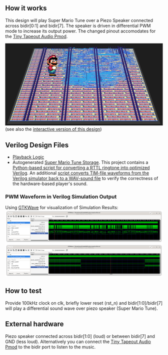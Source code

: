 <!---

This file is used to generate your project datasheet. Please fill in the information below and delete any unused
sections.

You can also include images in this folder and reference them in the markdown. Each image must be less than
512 kb in size, and the combined size of all images must be less than 1 MB.
-->

## How it works

This design will play Super Mario Tune
over a Piezo Speaker connected across bidir[0:1] and bidir[7]. The speaker is driven
in differential PWM mode to increase its output power. The changed pinout
accomodates for the [Tiny Tapeout Audio Pmod](https://github.com/MichaelBell/tt-audio-pmod?tab=readme-ov-file#tiny-tapeout-audio-pmod).

![Chip Design of the Super Mario Tune player](img/chip-design.jpg)
(see also the [interactive version of this design](https://meriac.github.io/tt08-play-tune/))

## Verilog Design Files ##
- [Playback Logic](https://github.com/meriac/tt08-play-tune/blob/main/src/player.v#L38)
- Autogenerated [Super Mario Tune Storage](https://github.com/meriac/tt08-play-tune/blob/main/src/tune.v#L42-L45). This
  project contains a [Python-based script for converting a RTTL ringtone into optimized Verilog](https://github.com/meriac/tt08-play-tune/blob/main/generator/generate.py#L38).
  An additional [script converts TIM-file waveforms from the Verilog simulator back to a WAV-sound file](https://github.com/meriac/tt08-play-tune/blob/main/generator/tim2wav-test.py#L38)
  to verify the correctness of the hardware-based player's sound.

### PWM Waveform in Verilog Simulation Output ###
Using [GTKWave](https://gtkwave.sourceforge.net/) for visualization of Simulation Results:
![25s of Verilog simulation - showing the Waveform output](img/waveform-overview.png)
![Zooming into the Waveform](img/waveform-detail.png)


## How to test

Provide 100kHz clock on clk, briefly lower reset (rst_n)
and bidir[1:0]/bidir[7] will play a differential sound wave over piezo speaker
(Super Mario Tune).


## External hardware

Piezo speaker connected across bidir[1:0] (loud) or between bidir[7] and GND (less loud).
Alternatively you can connect the [Tiny Tapeout Audio Pmod](https://github.com/MichaelBell/tt-audio-pmod) to the bidir port to listen to the music.
